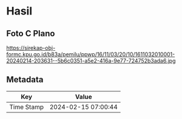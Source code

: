 # Hasil

## Foto C Plano

https://sirekap-obj-formc.kpu.go.id/b83a/pemilu/ppwp/16/11/03/20/10/1611032010001-20240214-203631--5b6c0351-a5e2-416a-9e77-724752b3ada6.jpg


## Metadata

| Key        | Value               |
| ---------- | ------------------- |
| Time Stamp | 2024-02-15 07:00:44 |



